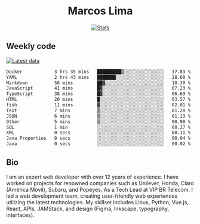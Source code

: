 <div align="center">
  <h1>Marcos Lima</h1>
  
  <a href="https://skvggor.dev">
    <img src="https://github.com/skvggor/skvggor/assets/958723/3c85f137-8d74-4cc8-a2b1-877784f3e44d" alt="Stats" />
  </a>
</div>

## Weekly code

[![Latest data](https://github.com/skvggor/skvggor/actions/workflows/main.yml/badge.svg)](https://github.com/skvggor/skvggor/actions/workflows/main.yml)

<!--START_SECTION:waka-->

```txt
Docker            3 hrs 35 mins   █████████▒░░░░░░░░░░░░░░░   37.83 %
YAML              2 hrs 43 mins   ███████░░░░░░░░░░░░░░░░░░   28.60 %
Markdown          58 mins         ██▓░░░░░░░░░░░░░░░░░░░░░░   10.30 %
JavaScript        41 mins         █▓░░░░░░░░░░░░░░░░░░░░░░░   07.23 %
TypeScript        38 mins         █▓░░░░░░░░░░░░░░░░░░░░░░░   06.69 %
HTML              20 mins         █░░░░░░░░░░░░░░░░░░░░░░░░   03.57 %
fish              11 mins         ▓░░░░░░░░░░░░░░░░░░░░░░░░   02.01 %
Text              7 mins          ▒░░░░░░░░░░░░░░░░░░░░░░░░   01.28 %
JSON              6 mins          ▒░░░░░░░░░░░░░░░░░░░░░░░░   01.13 %
Other             5 mins          ▒░░░░░░░░░░░░░░░░░░░░░░░░   00.90 %
SQL               1 min           ░░░░░░░░░░░░░░░░░░░░░░░░░   00.27 %
XML               0 secs          ░░░░░░░░░░░░░░░░░░░░░░░░░   00.11 %
Java Properties   0 secs          ░░░░░░░░░░░░░░░░░░░░░░░░░   00.04 %
Java              0 secs          ░░░░░░░░░░░░░░░░░░░░░░░░░   00.02 %
```

<!--END_SECTION:waka-->

## Bio

<p>I am an expert web developer with over 12 years of experience. I have worked on projects for renowned companies such as Unilever, Honda, Claro (América Móvil), Subaru, and Popeyes. As a Tech Lead at VIP BR Telecom, I led a web development team, creating user-friendly web experiences utilizing the latest technologies. My skillset includes Linux, Python, Vue.js, React, APIs, JAMStack, and design (Figma, Inkscape, typography, interfaces).</p>

<!-- </details> -->

<!-- <div align="center">
  <h2>🤖 Recent Code Activity</h2>
  <img width="500" src="https://github-readme-stats.vercel.app/api/wakatime?username=skvggor&hide_title=true&layout=compact&theme=transparent" alt="Wakatime Stats" />
</div>

<br>

<div align="center">
  <h2>📈 GitHub Stats</h2>
  <img width="500" src="https://github-readme-stats.vercel.app/api?username=skvggor&show_icons=true&theme=transparent&hide_title=true&count_private=true" alt="GitHub Stats" />
</div>
 -->
